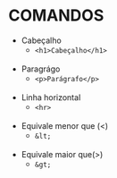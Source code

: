 # COMANDOS

* Cabeçalho
    * `<h1>Cabeçalho</h1>`
<br></br>
* Paragrágo
    * `<p>Parágrafo</p>`
<br></br>
* Linha horizontal
    * `<hr>`
<br></br>
* Equivale menor que (<)
    * `&lt;`
<br></br>
* Equivale maior que(>)
    * `&gt;`